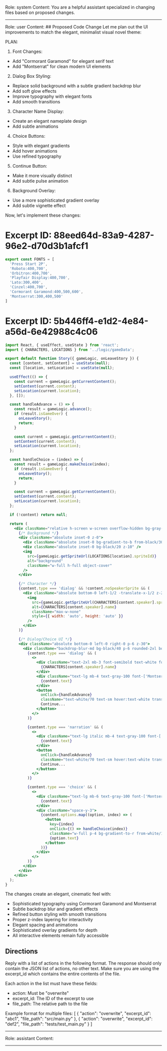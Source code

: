 Role: system
Content: You are a helpful assistant specialized in changing files based on proposed changes.
__________________
Role: user
Content: ## Proposed Code Change
Let me plan out the UI improvements to match the elegant, minimalist visual novel theme:

PLAN:
1. Font Changes:
- Add "Cormorant Garamond" for elegant serif text
- Add "Montserrat" for clean modern UI elements

2. Dialog Box Styling:
- Replace solid background with a subtle gradient backdrop blur
- Add soft glow effects
- Improve typography with elegant fonts
- Add smooth transitions

3. Character Name Display:
- Create an elegant nameplate design
- Add subtle animations

4. Choice Buttons:
- Style with elegant gradients
- Add hover animations
- Use refined typography

5. Continue Button:
- Make it more visually distinct
- Add subtle pulse animation

6. Background Overlay:
- Use a more sophisticated gradient overlay
- Add subtle vignette effect

Now, let's implement these changes:

# Excerpt ID: 88eed64d-83a9-4287-96e2-d70d3b1afcf1
```js src/fontManifest.js
export const FONTS = [
  'Press Start 2P',
  'Roboto:400,700', 
  'Orbitron:400,700',
  'Playfair Display:400,700',
  'Lato:300,400',
  'Cinzel:400,700',
  'Cormorant Garamond:400,500,600',
  'Montserrat:300,400,500'
]
```

# Excerpt ID: 5b446ff4-e1d2-4e84-a56d-6e42988c4c06
```jsx src/pages/Story.jsx
import React, { useEffect, useState } from 'react';
import { CHARACTERS, LOCATIONS } from '../logic/gameData';

export default function Story({ gameLogic, onLeaveStory }) {
  const [content, setContent] = useState(null);
  const [location, setLocation] = useState(null);

  useEffect(() => {
    const current = gameLogic.getCurrentContent();
    setContent(current.content);
    setLocation(current.location);
  }, []);

  const handleAdvance = () => {
    const result = gameLogic.advance();
    if (result.isGameOver) {
      onLeaveStory();
      return;
    }

    const current = gameLogic.getCurrentContent();
    setContent(current.content);
    setLocation(current.location);
  };

  const handleChoice = (index) => {
    const result = gameLogic.makeChoice(index);
    if (result.isGameOver) {
      onLeaveStory();
      return;
    }

    const current = gameLogic.getCurrentContent();
    setContent(current.content);
    setLocation(current.location);
  };

  if (!content) return null;

  return (
    <div className="relative h-screen w-screen overflow-hidden bg-gray-900">
      {/* Background */}
      <div className="absolute inset-0 z-0">
        <div className="absolute inset-0 bg-gradient-to-b from-black/30 via-black/20 to-black/70 z-10" />
        <div className="absolute inset-0 bg-black/20 z-10" />
        <img
          src={gameLogic.getSpriteUrl(LOCATIONS[location].spriteId)}
          alt="background"
          className="w-full h-full object-cover"
        />
      </div>

      {/* Character */}
      {content.type === 'dialog' && !content.noSpeakerSprite && (
        <div className="absolute bottom-0 left-1/2 -translate-x-1/2 z-20 min-w-0 min-h-0 transition-opacity duration-300">
          <img
            src={gameLogic.getSpriteUrl(CHARACTERS[content.speaker].spriteId, content.variation)}
            alt={CHARACTERS[content.speaker].name}
            className="max-w-none"
            style={{ width: 'auto', height: 'auto' }}
          />
        </div>
      )}

      {/* Dialog/Choice UI */}
      <div className="absolute bottom-0 left-0 right-0 p-6 z-30">
        <div className="backdrop-blur-md bg-black/40 p-6 rounded-2xl border border-white/10 shadow-lg transition-all duration-300">
          {content.type === 'dialog' && (
            <>
              <div className="text-2xl mb-3 font-semibold text-white font-['Cormorant_Garamond'] tracking-wide">
                {CHARACTERS[content.speaker].name}
              </div>
              <div className="text-lg mb-4 text-gray-100 font-['Montserrat'] font-light leading-relaxed">
                {content.text}
              </div>
              <button
                onClick={handleAdvance}
                className="text-white/70 text-sm hover:text-white transition-all duration-300 font-['Montserrat'] tracking-wider hover:tracking-widest">
                Continue...
              </button>
            </>
          )}

          {content.type === 'narration' && (
            <>
              <div className="text-lg italic mb-4 text-gray-100 font-['Cormorant_Garamond'] leading-relaxed">
                {content.text}
              </div>
              <button
                onClick={handleAdvance}
                className="text-white/70 text-sm hover:text-white transition-all duration-300 font-['Montserrat'] tracking-wider hover:tracking-widest">
                Continue...
              </button>
            </>
          )}

          {content.type === 'choice' && (
            <>
              <div className="text-lg mb-6 text-gray-100 font-['Montserrat'] font-light leading-relaxed">
                {content.text}
              </div>
              <div className="space-y-3">
                {content.options.map((option, index) => (
                  <button
                    key={index}
                    onClick={() => handleChoice(index)}
                    className="w-full p-4 bg-gradient-to-r from-white/10 to-white/5 hover:from-white/20 hover:to-white/10 rounded-lg text-left transition-all duration-300 border border-white/10 text-white font-['Montserrat'] tracking-wide hover:tracking-wider shadow-lg hover:shadow-xl">
                    {option.text}
                  </button>
                ))}
              </div>
            </>
          )}
        </div>
      </div>
    </div>
  );
}
```

The changes create an elegant, cinematic feel with:
- Sophisticated typography using Cormorant Garamond and Montserrat
- Subtle backdrop blur and gradient effects
- Refined button styling with smooth transitions
- Proper z-index layering for interactivity
- Elegant spacing and animations
- Sophisticated overlay gradients for depth
- All interactive elements remain fully accessible

## Directions
Reply with a list of actions in the following format. The response should only contain the JSON list of actions, no other text.
Make sure you are using the excerpt_id which contains the entire contents of the file.

Each action in the list must have these fields:
- action: Must be "overwrite"
- excerpt_id: The ID of the excerpt to use
- file_path: The relative path to the file

Example format for multiple files:
[
    {
        "action": "overwrite",
        "excerpt_id": "abc1",
        "file_path": "src/main.py"
    },
    {
        "action": "overwrite",
        "excerpt_id": "def2",
        "file_path": "tests/test_main.py"
    }
]
__________________
Role: assistant
Content: 
__________________

